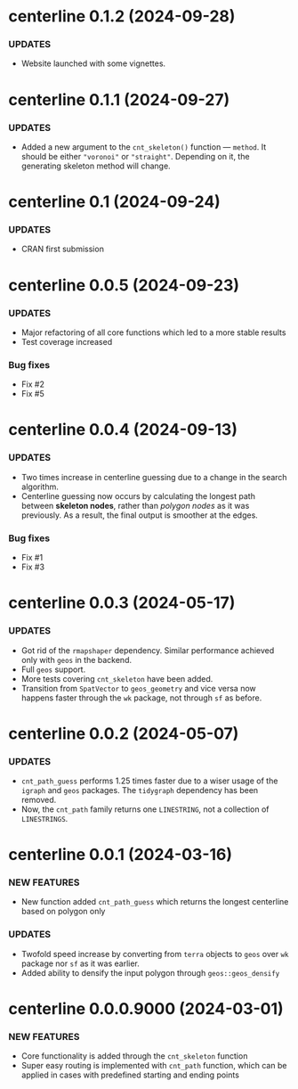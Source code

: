 centerline 0.1.2 (2024-09-28)
=========================

### UPDATES

  * Website launched with some vignettes.

centerline 0.1.1 (2024-09-27)
=========================

### UPDATES

  * Added a new argument to the `cnt_skeleton()` function — `method`.
    It should be either `"voronoi"` or `"straight"`. Depending on it, the
    generating skeleton method will change.

centerline 0.1 (2024-09-24)
=========================

### UPDATES

  * CRAN first submission

centerline 0.0.5 (2024-09-23)
=========================

### UPDATES

  * Major refactoring of all core functions which led to a more stable results
  * Test coverage increased

### Bug fixes
  * Fix #2
  * Fix #5

centerline 0.0.4 (2024-09-13)
=========================

### UPDATES

  * Two times increase in centerline guessing due to 
  a change in the search algorithm.
  * Centerline guessing now occurs by calculating the longest path 
  between **skeleton nodes**, rather than *polygon nodes* as it was previously. 
  As a result, the final output is smoother at the edges.

### Bug fixes
  * Fix #1
  * Fix #3

centerline 0.0.3 (2024-05-17)
=========================

### UPDATES

  * Got rid of the `rmapshaper` dependency. Similar performance achieved only 
  with `geos` in the backend.
  * Full `geos` support.
  * More tests covering `cnt_skeleton` have been added.
  * Transition from `SpatVector` to `geos_geometry` and vice versa now happens 
  faster through the `wk` package, not through `sf` as before.

centerline 0.0.2 (2024-05-07)
=========================

### UPDATES

  * `cnt_path_guess` performs 1.25 times faster due to a wiser usage of 
  the `igraph` and `geos` packages. The `tidygraph` dependency has been removed.
  * Now, the `cnt_path` family returns one `LINESTRING`, 
  not a collection of `LINESTRINGS`.

centerline 0.0.1 (2024-03-16)
=========================

### NEW FEATURES

  * New function added `cnt_path_guess` which returns the longest centerline 
  based on polygon only

### UPDATES

  * Twofold speed increase by converting from `terra` objects to `geos` over 
  `wk` package nor `sf` as it was earlier.
  * Added ability to densify the input polygon through `geos::geos_densify`


centerline 0.0.0.9000 (2024-03-01)
=========================

### NEW FEATURES

  * Core functionality is added through the `cnt_skeleton` function
  * Super easy routing is implemented with `cnt_path` function, which can be 
  applied in cases with predefined starting and ending points
